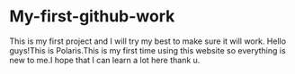 # My-first-github-work
This is my first project and I will try my best to make sure it will work.
Hello guys!This is Polaris.This is my first time using this website so everything is new to me.I hope that I can learn a lot here thank u.
